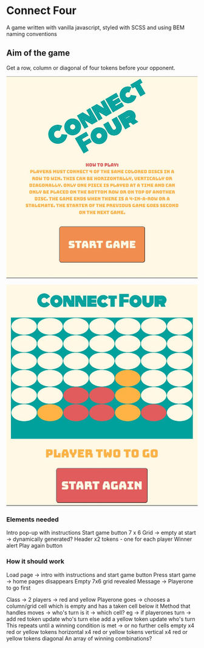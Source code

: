# Connect Four

A game written with vanilla javascript, styled with SCSS and using BEM naming conventions

## Aim of the game

Get a row, column or diagonal of four tokens before your opponent.

![Connect Four Homepage](https://github.com/AdamDCosta/js-connect-four/blob/main/Assets/Connect-four-homepage.JPG?raw=true "Connect Four Homepage")

![Connect Four Game Board](/assets/connect-four-gameboard.jpg "Connect Four Game Board")



### Elements needed

Intro pop-up with instructions
Start game button
7 x 6 Grid -> empty at start -> dynamically generated?
Header
x2 tokens - one for each player
Winner alert
Play again button

### How it should work

Load page 
-> intro with instructions and start game button
Press start game 
-> home pages disappears
Empty 7x6 grid revealed
Message 
-> Playerone to go first

Class ->
2 players 
-> red and yellow
Playerone goes 
-> chooses a column/grid cell which is empty and has a taken cell below it
Method that handles moves 
-> who's turn is it 
-> which cell?
eg -> if playerones turn -> add red token
update who's turn
else add a yellow token
update who's turn
This repeats until a winning condition is met -> or no further cells empty
x4 red or yellow tokens horizontal
x4 red or yellow tokens vertical
x4 red or yellow tokens diagonal
An array of winning combinations?





